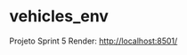 # vehicles_env
Projeto Sprint 5
Render:
[http://localhost:8501/](https://vehicles-env-2-0ws2.onrender.com)
